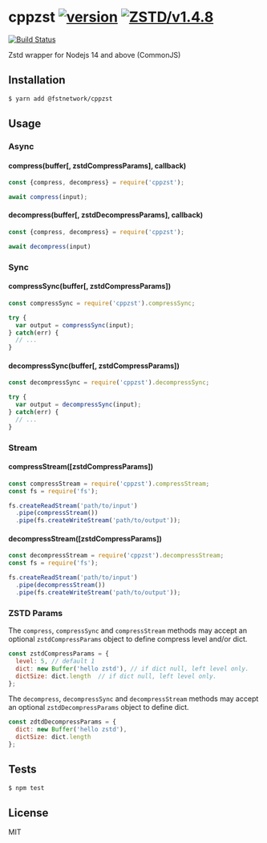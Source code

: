 cppzst [![version](https://img.shields.io/npm/v/cppzst.svg)](https://www.npmjs.com/package/cppzst) [![ZSTD/v1.4.8](https://img.shields.io/badge/ZSTD-v1.4.8-green.svg)](https://github.com/facebook/zstd/releases/tag/v1.4.8)
=====

[![Build Status][1]][2]

[1]: https://travis-ci.org/zwb-ict/cppzst.svg?branch=master
[2]: https://travis-ci.org/zwb-ict/cppzst

Zstd wrapper for Nodejs 14 and above (CommonJS)

## Installation

```bash
$ yarn add @fstnetwork/cppzst
```

## Usage

### Async

#### compress(buffer[, zstdCompressParams], callback)

```javascript
const {compress, decompress} = require('cppzst');

await compress(input);

```
#### decompress(buffer[, zstdDecompressParams], callback)

```javascript
const {compress, decompress} = require('cppzst');

await decompress(input)
```

### Sync

#### compressSync(buffer[, zstdCompressParams])

```javascript
const compressSync = require('cppzst').compressSync;

try {
  var output = compressSync(input);
} catch(err) {
  // ...
}
```

#### decompressSync(buffer[, zstdCompressParams])

```javascript
const decompressSync = require('cppzst').decompressSync;

try {
  var output = decompressSync(input);
} catch(err) {
  // ...
}
```

### Stream

#### compressStream([zstdCompressParams])

```javascript
const compressStream = require('cppzst').compressStream;
const fs = require('fs');

fs.createReadStream('path/to/input')
  .pipe(compressStream())
  .pipe(fs.createWriteStream('path/to/output'));
```

#### decompressStream([zstdCompressParams])

```javascript
const decompressStream = require('cppzst').decompressStream;
const fs = require('fs');

fs.createReadStream('path/to/input')
  .pipe(decompressStream())
  .pipe(fs.createWriteStream('path/to/output'));
```

### ZSTD Params

The `compress`, `compressSync` and `compressStream` methods may accept an optional `zstdCompressParams` object to define compress level and/or dict.

```javascript
const zstdCompressParams = {
  level: 5, // default 1
  dict: new Buffer('hello zstd'), // if dict null, left level only.
  dictSize: dict.length  // if dict null, left level only.
};
```

The `decompress`, `decompressSync` and `decompressStream` methods may accept an optional `zstdDecompressParams` object to define dict.

```javascript
const zdtdDecompressParams = {
  dict: new Buffer('hello zstd'),
  dictSize: dict.length
};
```

## Tests

```sh
$ npm test
```

## License
MIT
